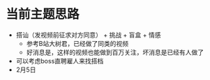# 当前主题思路
- 搭讪（发视频前征求对方同意） + 挑战 + 盲盒 + 情感
  - 参考B站大树君，已经做了同类的视频
  - 好消息是，这样的视频也能做到百万关注，坏消息是已经有人做了
- 可以考虑boss直聘雇人来找搭档
- 2月5日

